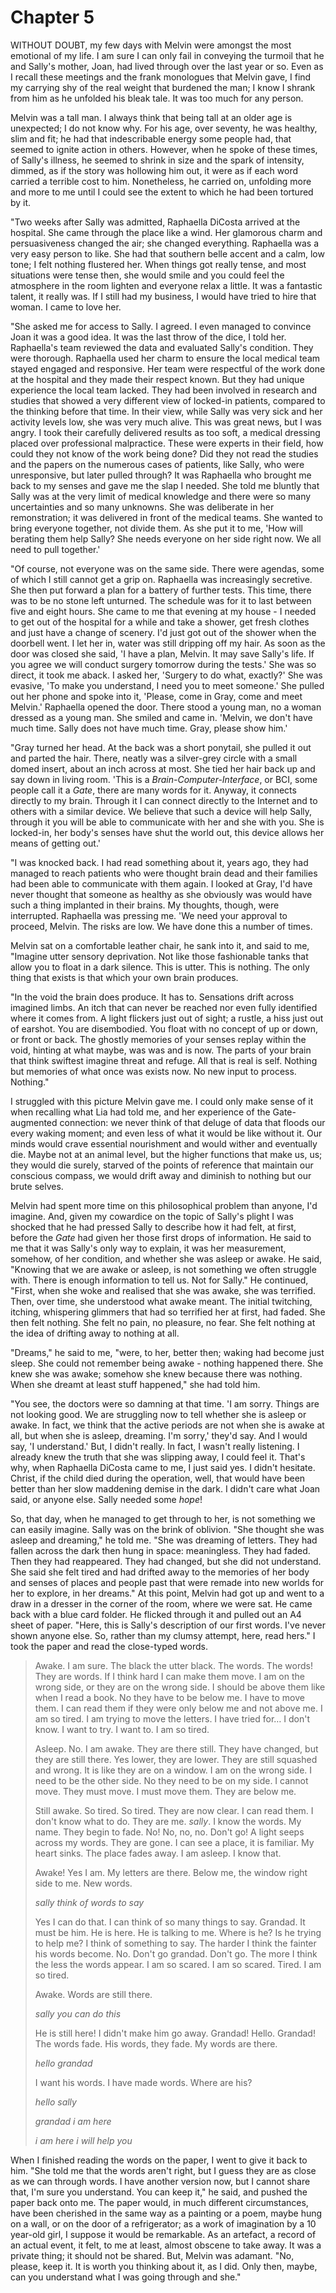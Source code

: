 
# Chapter 5

<span class="firstLetter">W</span>ITHOUT DOUBT, my few days with Melvin were amongst the most emotional of my life. I am sure I can only fail in conveying the turmoil that he and Sally's mother, Joan, had lived through over the last year or so. Even as I recall these meetings and the frank monologues that Melvin gave, I find my carrying shy of the real weight that burdened the man; I know I shrank from him as he unfolded his bleak tale. It was too much for any person.

Melvin was a tall man. I always think that being tall at an older age is unexpected; I do not know why. For his age, over seventy, he was healthy, slim and fit; he had that indescribable energy some people had, that seemed to ignite action in others. However, when he spoke of these times, of Sally's illness, he seemed to shrink in size and the spark of intensity, dimmed, as if the story was hollowing him out, it were as if each word carried a terrible cost to him. Nonetheless, he carried on, unfolding more and more to me until I could see the extent to which he had been tortured by it.

"Two weeks after Sally was admitted, Raphaella DiCosta arrived at the hospital. She came through the place like a wind. Her glamorous charm and persuasiveness changed the air; she changed everything. Raphaella was a very easy person to like. She had that southern belle accent and a calm, low tone; I felt nothing flustered her. When things got really tense, and most situations were tense then, she would smile and you could feel the atmosphere in the room lighten and everyone relax a little. It was a fantastic talent, it really was. If I still had my business, I would have tried to hire that woman. I came to love her.

"She asked me for access to Sally. I agreed. I even managed to convince Joan it was a good idea. It was the last throw of the dice, I told her. Raphaella's team reviewed the data and evaluated Sally's condition. They were thorough. Raphaella used her charm to ensure the local medical team stayed engaged and responsive. Her team were respectful of the work done at the hospital and they made their respect known. But they had unique experience the local team lacked. They had been involved in research and studies that showed a very different view of locked-in patients, compared to the thinking before that time. In their view, while Sally was very sick and her activity levels low, she was very much alive. This was great news, but I was angry. I took their carefully delivered results as too soft, a medical dressing placed over professional malpractice. These were experts in their field, how could they not know of the work being done? Did they not read the studies and the papers on the numerous cases of patients, like Sally, who were unresponsive, but later pulled through? It was Raphaella who brought me back to my senses and gave me the slap I needed. She told me bluntly that Sally was at the very limit of medical knowledge and there were so many uncertainties and so many unknowns. She was deliberate in her remonstration; it was delivered in front of the medical teams. She wanted to bring everyone together, not divide them. As she put it to me, 'How will berating them help Sally? She needs everyone on her side right now. We all need to pull together.'

"Of course, not everyone was on the same side. There were agendas, some of which I still cannot get a grip on. Raphaella was increasingly secretive. She then put forward a plan for a battery of further tests. This time, there was to be no stone left unturned. The schedule was for it to last between five and eight hours. She came to me that evening at my house - I needed to get out of the hospital for a while and take a shower, get fresh clothes and just have a change of scenery. I'd just got out of the shower when the doorbell went. I let her in, water was still dripping off my hair. As soon as the door was closed she said, 'I have a plan, Melvin. It may save Sally's life. If you agree we will conduct surgery tomorrow during the tests.' She was so direct, it took me aback. I asked her, 'Surgery to do what, exactly?' She was evasive, 'To make you understand, I need you to meet someone.' She pulled out her phone and spoke into it, 'Please, come in Gray, come and meet Melvin.' Raphaella opened the door. There stood a young man, no a woman dressed as a young man. She smiled and came in. 'Melvin, we don't have much time. Sally does not have much time. Gray, please show him.'

"Gray turned her head. At the back was a short ponytail, she pulled it out and parted the hair. There, neatly was a silver-grey circle with a small domed insert, about an inch across at most. She tied her hair back up and say down in living room.
    'This is a *Brain-Computer-Interface*, or BCI, some people call it a *Gate*, there are many words for it. Anyway, it connects directly to my brain. Through it I can connect directly to the Internet and to others with a similar device. We believe that such a device will help Sally, through it you will be able to communicate with her and she with you. She is locked-in, her body's senses have shut the world out, this device allows her means of getting out.'

"I was knocked back. I had read something about it, years ago, they had managed to reach patients who were thought brain dead and their families had been able to communicate with them again. I looked at Gray, I'd have never thought that someone as healthy as she obviously was would have such a thing implanted in their brains. My thoughts, though, were interrupted. Raphaella was pressing me.
    'We need your approval to proceed, Melvin. The risks are low. We have done this a number of times.

<!-- - meets Gray understands what a *Gate* is
- the surgery and all its gory detail
- Being arrested and child abuse
- Bail and remote access -->

Melvin sat on a comfortable leather chair, he sank into it, and said to me, "Imagine utter sensory deprivation. Not like those fashionable tanks that allow you to float in a dark silence. This is utter. This is nothing. The only thing that exists is that which your own brain produces.

"In the void the brain does produce. It has to. Sensations drift across imagined limbs. An itch that can never be reached nor even fully identified where it comes from. A light flickers just out of sight; a rustle, a hiss just out of earshot. You are disembodied. You float with no concept of up or down, or front or back. The ghostly memories of your senses replay within the void, hinting at what maybe, was was and is now. The parts of your brain that think swiftest imagine threat and refuge. All that is real is self. Nothing but memories of what once was exists now. No new input to process. Nothing."

I struggled with this picture Melvin gave me. I could only make sense of it when recalling what Lia had told me, and her experience of the Gate-augmented connection: we never think of that deluge of data that floods our every waking moment; and even less of what it would be like without it. Our minds would crave essential nourishment and would wither and eventually die. Maybe not at an animal level, but the higher functions that make us, us; they would die surely, starved of the points of reference that maintain our conscious compass, we would drift away and diminish to nothing but our brute selves.

Melvin had spent more time on this philosophical problem than anyone, I'd imagine. And, given my cowardice on the topic of Sally's plight I was shocked that he had pressed Sally to describe how it had felt, at first, before the *Gate* had given her those first drops of information. He said to me that it was Sally's only way to explain, it was her measurement, somehow, of her condition, and whether she was asleep or awake. He said, "Knowing that we are awake or asleep, is not something we often struggle with. There is enough information to tell us. Not for Sally." He continued, "First, when she woke and realised that she was awake, she was terrified. Then, over time, she understood what awake meant. The initial twitching, itching, whispering glimmers that had so terrified her at first, had faded. She then felt nothing. She felt no pain, no pleasure, no fear. She felt nothing at the idea of drifting away to nothing at all.

"Dreams," he said to me, "were, to her, better then; waking had become just sleep. She could not remember being awake - nothing happened there. She knew she was awake; somehow she knew because there was nothing. When she dreamt at least stuff happened," she had told him.

"You see, the doctors were so damning at that time. 'I am sorry. Things are not looking good. We are struggling now to tell whether she is asleep or awake. In fact, we think that the active periods are not when she is awake at all, but when she is asleep, dreaming. I'm sorry,' they'd say. And I would say, 'I understand.' But, I didn't really. In fact, I wasn't really listening. I already knew the truth that she was slipping away, I could feel it. That's why, when Raphaella DiCosta came to me, I just said yes. I didn't hesitate. Christ, if the child died during the operation, well, that would have been better than her slow maddening demise in the dark. I didn't care what Joan said, or anyone else. Sally needed some *hope*!

<!-- REWRITE: Doesn't make sense, this next paragraph --

"I cannot imagine what it must be like for her. She has no stimuli. Her mind is completely closed."
"We have done everything, yes?" He stared at her. She felt his accusation.
"We cannot think of anything more. Before you say, it is not because of the risk. Either to her or us. I want this to work. I wanted it to work."
"I'll keep going. Thank you, for this." He held up the tablet.
"She may not understand the signals. We are only going on what other candidates have found to work. No one was as young as she is." Her lips tightened and she slowly shook her head. "I am so sorry." She caught herself and focussed on him. "Remember, short repeating words. A vocabulary of no more than 5 common words. Her name: repeat it often." 

-->

So, that day, when he managed to get through to her, is not something we can easily imagine. Sally was on the brink of oblivion. "She thought she was asleep and dreaming," he told me. "She was dreaming of letters. They had fallen across the dark then hung in space: meaningless. They had faded. Then they had reappeared. They had changed, but she did not understand. She said she felt tired and had drifted away to the memories of her body and senses of places and people past that were remade into new worlds for her to explore, in her dreams." At this point, Melvin had got up and went to a draw in a dresser in the corner of the room, where we were sat. He came back with a blue card folder. He flicked through it and pulled out an A4 sheet of paper. "Here, this is Sally's description of our first words. I've never shown anyone else. So, rather than my clumsy attempt, here, read hers." I took the paper and read the close-typed words.

> Awake. I am sure. The black the utter black. The words. The words! They are words. If I think hard I can make them move. I am on the wrong side, or they are on the wrong side. I should be above them like when I read a book. No they have to be below me. I have to move them. I can read them if they were only below me and not above me. I am so tired. I am trying to move the letters. I have tried for… I don't know. I want to try. I want to. I am so tired.
> 
> Asleep. No. I am awake. They are there still. They have changed, but they are still there. Yes lower, they are lower. They are still squashed and wrong. It is like they are on a window. I am on the wrong side. I need to be the other side. No they need to be on my side. I cannot move. They must move. I must move them. They are below me.
> 
> Still awake. So tired. So tired. They are now clear. I can read them. I don't know what to do. They are me. *sally*.  I know the words. My name. They begin to fade. No! No, no, no. Don't go! A light seeps across my words. They are gone. I can see a place, it is familiar. My heart sinks. The place fades away. I am asleep. I know that.
> 
> Awake! Yes I am. My letters are there. Below me, the window right side to me. New words.
> 
> *sally think of words to say*  
> 
> Yes I can do that. I can think of so many things to say. Grandad. It must be him. He is here. He is talking to me. Where is he? Is he trying to help me? I think of something to say. The harder I think the fainter his words become. No. Don't go grandad. Don't go. The more I think the less the words appear. I am so scared. I am so scared. Tired. I am so tired.
> 
> Awake. Words are still there.
> 
> *sally you can do this*
> 
> He is still here! I didn't make him go away. Grandad! Hello. Grandad! The words fade. His words, they fade. My words are there.
> 
> *hello grandad*
> 
> I want his words. I have made words. Where are his?
> 
> *hello sally*
> 
> *grandad i am here*
> 
> *i am here i will help you*

When I finished reading the words on the paper, I went to give it back to him. "She told me that the words aren't right, but I guess they are as close as we can through words. I have another version now, but I cannot share that, I'm sure you understand. You can keep it," he said, and pushed the paper back onto me. The paper would, in much different circumstances, have been cherished in the same way as a painting or a poem, maybe hung on a wall, or on the door of a refrigerator; as a work of imagination by a 10 year-old girl, I suppose it would be remarkable. As an artefact, a record of an actual event, it felt, to me at least, almost obscene to take away. It was a private thing; it should not be shared. But, Melvin was adamant. "No, please, keep it. It is worth you thinking about it, as I did. Only then, maybe, can you understand what I was going through and she."

